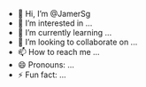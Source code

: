 - 👋 Hi, I’m @JamerSg
- 👀 I’m interested in ...
- 🌱 I’m currently learning ...
- 💞️ I’m looking to collaborate on ...
- 📫 How to reach me ...
- 😄 Pronouns: ...
- ⚡ Fun fact: ...

<!---
JamerSg/JamerSg is a ✨ special ✨ repository because its `README.md` (this file) appears on your GitHub profile.
You can click the Preview link to take a look at your changes.
--->
